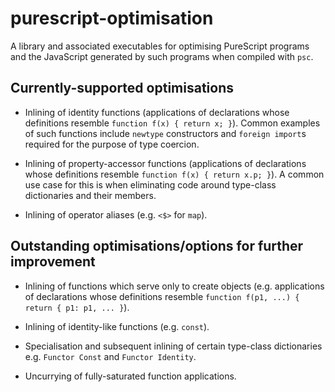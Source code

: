 # purescript-optimisation

A library and associated executables for optimising PureScript programs and the
JavaScript generated by such programs when compiled with `psc`.

## Currently-supported optimisations

* Inlining of identity functions (applications of declarations whose
  definitions resemble `function f(x) { return x; }`). Common examples of such
  functions include `newtype` constructors and `foreign import`s required for
  the purpose of type coercion.

* Inlining of property-accessor functions (applications of declarations whose
  definitions resemble `function f(x) { return x.p; }`). A common use case for
  this is when eliminating code around type-class dictionaries and their
  members.

* Inlining of operator aliases (e.g. `<$>` for `map`).

## Outstanding optimisations/options for further improvement

* Inlining of functions which serve only to create objects (e.g. applications
  of declarations whose definitions resemble
  `function f(p1, ...) { return { p1: p1, ... }`).

* Inlining of identity-like functions (e.g. `const`).

* Specialisation and subsequent inlining of certain type-class dictionaries
  e.g. `Functor Const` and `Functor Identity`.

* Uncurrying of fully-saturated function applications.
